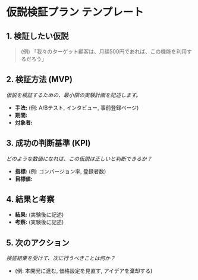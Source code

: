 # 仮説検証プラン テンプレート

## 1. 検証したい仮説
> (例) 「我々のターゲット顧客は、月額500円であれば、この機能を利用するだろう」

## 2. 検証方法 (MVP)
*仮説を検証するための、最小限の実験計画を記述します。*
- **手法:** (例: A/Bテスト, インタビュー, 事前登録ページ)
- **期間:**
- **対象者:**

## 3. 成功の判断基準 (KPI)
*どのような数値になれば、この仮説は正しいと判断できるか？*
- **指標:** (例: コンバージョン率, 登録者数)
- **目標値:**

## 4. 結果と考察
- **結果:** (実験後に記述)
- **考察:** (実験後に記述)

## 5. 次のアクション
*検証結果を受けて、次に行うべきことは何か？*
- (例: 本開発に進む, 価格設定を見直す, アイデアを棄却する)
